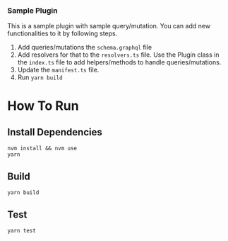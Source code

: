 ### Sample Plugin

This is a sample plugin with sample query/mutation.
You can add new functionalities to it by following steps.

1. Add queries/mutations the `schema.graphql` file
2. Add resolvers for that to the `resolvers.ts` file.
   Use the Plugin class in the `index.ts` file to add helpers/methods to handle queries/mutations.
3. Update the `manifest.ts` file.
4. Run `yarn build`

# How To Run

## Install Dependencies
`nvm install && nvm use`  
`yarn`  

## Build
`yarn build`  

## Test
`yarn test`  
